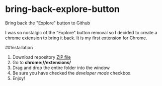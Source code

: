 # bring-back-explore-button
Bring back the "Explore" button to Github

I was so nostalgic of the "Explore" button removal so I decided to create a chrome extension to bring it back. It is my first extension for Chrome.

##Installation

1. Download repository [ZIP file](/richerlariviere/bring-back-explore-button/archive/master.zip)
2. Go to **chrome://extensions/**
3. Drag and drop the entire folder into the window
4. Be sure you have checked the *developer mode* checkbox.
5. Enjoy!
